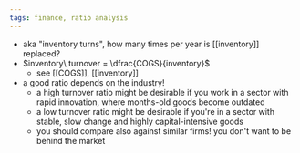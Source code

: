 ```yaml
---
tags: finance, ratio analysis
---
```


- aka "inventory turns", how many times per year is [[inventory]] replaced?
- $inventory\ turnover = \dfrac{COGS}{inventory}$
	- see [[COGS]], [[inventory]]
- a good ratio depends on the industry!
	- a high turnover ratio might be desirable if you work in a sector with rapid innovation, where months-old goods become outdated
	- a low turnover ratio might be desirable if you're in a sector with stable, slow change and highly capital-intensive goods
	- you should compare also against similar firms! you don't want to be behind the market